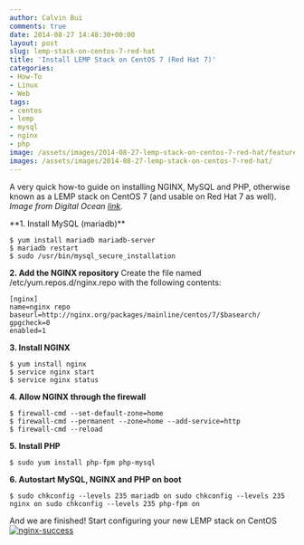 ```yaml
---
author: Calvin Bui
comments: true
date: 2014-08-27 14:48:30+00:00
layout: post
slug: lemp-stack-on-centos-7-red-hat
title: 'Install LEMP Stack on CentOS 7 (Red Hat 7)'
categories:
- How-To
- Linux
- Web
tags:
- centos
- lemp
- mysql
- nginx
- php
image: /assets/images/2014-08-27-lemp-stack-on-centos-7-red-hat/featured-image.jpg
images: /assets/images/2014-08-27-lemp-stack-on-centos-7-red-hat/
---
```


A very quick how-to guide on installing NGINX, MySQL and PHP, otherwise known as a LEMP stack on CentOS 7 (and usable on Red Hat 7 as well). _Image from Digital Ocean [link](https://twitter.com/digitalocean/status/496697898248065025)._

<!-- more --> **1. Install MySQL (mariadb)**

```terminal
$ yum install mariadb mariadb-server
$ mariadb restart
$ sudo /usr/bin/mysql_secure_installation
```

**2. Add the NGINX repository** Create the file named /etc/yum.repos.d/nginx.repo with the following contents:

```config  
[nginx]
name=nginx repo
baseurl=http://nginx.org/packages/mainline/centos/7/$basearch/
gpgcheck=0
enabled=1
```

**3. Install NGINX**

```terminal
$ yum install nginx
$ service nginx start
$ service nginx status
```

**4. Allow NGINX through the firewall**

```terminal
$ firewall-cmd --set-default-zone=home
$ firewall-cmd --permanent --zone=home --add-service=http
$ firewall-cmd --reload
```

**5. Install PHP**

```console
$ sudo yum install php-fpm php-mysql
```

**6. Autostart MySQL, NGINX and PHP on boot**

```terminal
$ sudo chkconfig --levels 235 mariadb on sudo chkconfig --levels 235 nginx on sudo chkconfig --levels 235 php-fpm on
```

And we are finished! Start configuring your new LEMP stack on CentOS [![nginx-success]({{page.images}}successsss.png)]({{page.images}}successsss.png)
